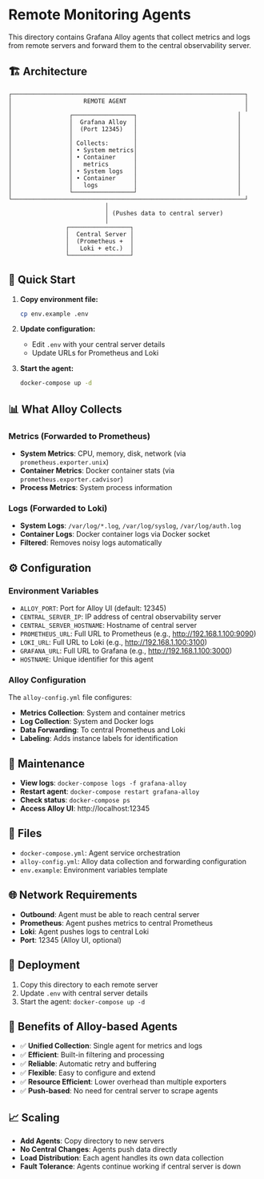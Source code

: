 # Remote Monitoring Agents

This directory contains Grafana Alloy agents that collect metrics and logs from remote servers and forward them to the central observability server.

## 🏗️ Architecture

```
┌─────────────────────────────────────────────────────────────────┐
│                    REMOTE AGENT                                 │
│                                                                 │
│                ┌─────────────────┐                            │
│                │  Grafana Alloy  │                            │
│                │  (Port 12345)   │                            │
│                │                 │                            │
│                │ Collects:       │                            │
│                │ • System metrics│                            │
│                │ • Container     │                            │
│                │   metrics       │                            │
│                │ • System logs   │                            │
│                │ • Container     │                            │
│                │   logs          │                            │
│                └─────────────────┘                            │
└─────────────────────────────────────────────────────────────────┘
                           │
                           │ (Pushes data to central server)
                           │
                ┌─────────────────┐
                │  Central Server │
                │  (Prometheus +  │
                │   Loki + etc.)  │
                └─────────────────┘
```

## 🚀 Quick Start

1. **Copy environment file:**
   ```bash
   cp env.example .env
   ```

2. **Update configuration:**
   - Edit `.env` with your central server details
   - Update URLs for Prometheus and Loki

3. **Start the agent:**
   ```bash
   docker-compose up -d
   ```

## 📊 What Alloy Collects

### Metrics (Forwarded to Prometheus)
- **System Metrics**: CPU, memory, disk, network (via `prometheus.exporter.unix`)
- **Container Metrics**: Docker container stats (via `prometheus.exporter.cadvisor`)
- **Process Metrics**: System process information

### Logs (Forwarded to Loki)
- **System Logs**: `/var/log/*.log`, `/var/log/syslog`, `/var/log/auth.log`
- **Container Logs**: Docker container logs via Docker socket
- **Filtered**: Removes noisy logs automatically

## ⚙️ Configuration

### Environment Variables
- `ALLOY_PORT`: Port for Alloy UI (default: 12345)
- `CENTRAL_SERVER_IP`: IP address of central observability server
- `CENTRAL_SERVER_HOSTNAME`: Hostname of central server
- `PROMETHEUS_URL`: Full URL to Prometheus (e.g., http://192.168.1.100:9090)
- `LOKI_URL`: Full URL to Loki (e.g., http://192.168.1.100:3100)
- `GRAFANA_URL`: Full URL to Grafana (e.g., http://192.168.1.100:3000)
- `HOSTNAME`: Unique identifier for this agent

### Alloy Configuration
The `alloy-config.yml` file configures:
- **Metrics Collection**: System and container metrics
- **Log Collection**: System and Docker logs
- **Data Forwarding**: To central Prometheus and Loki
- **Labeling**: Adds instance labels for identification

## 🔧 Maintenance

- **View logs**: `docker-compose logs -f grafana-alloy`
- **Restart agent**: `docker-compose restart grafana-alloy`
- **Check status**: `docker-compose ps`
- **Access Alloy UI**: http://localhost:12345

## 📁 Files

- `docker-compose.yml`: Agent service orchestration
- `alloy-config.yml`: Alloy data collection and forwarding configuration
- `env.example`: Environment variables template

## 🌐 Network Requirements

- **Outbound**: Agent must be able to reach central server
- **Prometheus**: Agent pushes metrics to central Prometheus
- **Loki**: Agent pushes logs to central Loki
- **Port**: 12345 (Alloy UI, optional)

## 🔄 Deployment

1. Copy this directory to each remote server
2. Update `.env` with central server details
3. Start the agent: `docker-compose up -d`

## 🎯 Benefits of Alloy-based Agents

- ✅ **Unified Collection**: Single agent for metrics and logs
- ✅ **Efficient**: Built-in filtering and processing
- ✅ **Reliable**: Automatic retry and buffering
- ✅ **Flexible**: Easy to configure and extend
- ✅ **Resource Efficient**: Lower overhead than multiple exporters
- ✅ **Push-based**: No need for central server to scrape agents

## 📈 Scaling

- **Add Agents**: Copy directory to new servers
- **No Central Changes**: Agents push data directly
- **Load Distribution**: Each agent handles its own data collection
- **Fault Tolerance**: Agents continue working if central server is down
